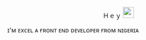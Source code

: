 <p align="center">Ｈｅｙ <img src="https://media.giphy.com/media/hvRJCLFzcasrR4ia7z/giphy.gif" width="25px"
height="25px"</p>

ɪ'ᴍ ᴇxᴄᴇʟ ᴀ ғʀᴏɴᴛ ᴇɴᴅ ᴅᴇᴠᴇʟᴏᴘᴇʀ ғʀᴏᴍ ɴɪɢᴇʀɪᴀ


